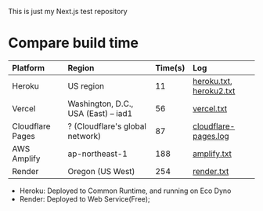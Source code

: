 This is just my Next.js test repository

# Compare build time 

| Platform         | Region                              | Time(s)  | Log                                                                 |
|:---------------- |:----------------------------------- |:-------- |:------------------------------------------------------------------- |
| Heroku           | US region                           | 11       | [heroku.txt](./logs/heroku.txt), [heroku2.txt](./logs/heroku2.txt)  |
| Vercel           | Washington, D.C., USA (East) – iad1 | 56       | [vercel.txt](./logs/vercel.txt)                                     |
| Cloudflare Pages | ? (Cloudflare's global network)     | 87       | [cloudflare-pages.log](./logs/cloudflare-pages.log)                 |
| AWS Amplify      | ap-northeast-1                      | 188      | [amplify.txt](./logs/amplify.txt)                                   |
| Render           | Oregon (US West)                    | 254      | [render.txt](./logs/render.txt)                                     |

- Heroku: Deployed to Common Runtime, and running on Eco Dyno
- Render: Deployed to Web Service(Free);

